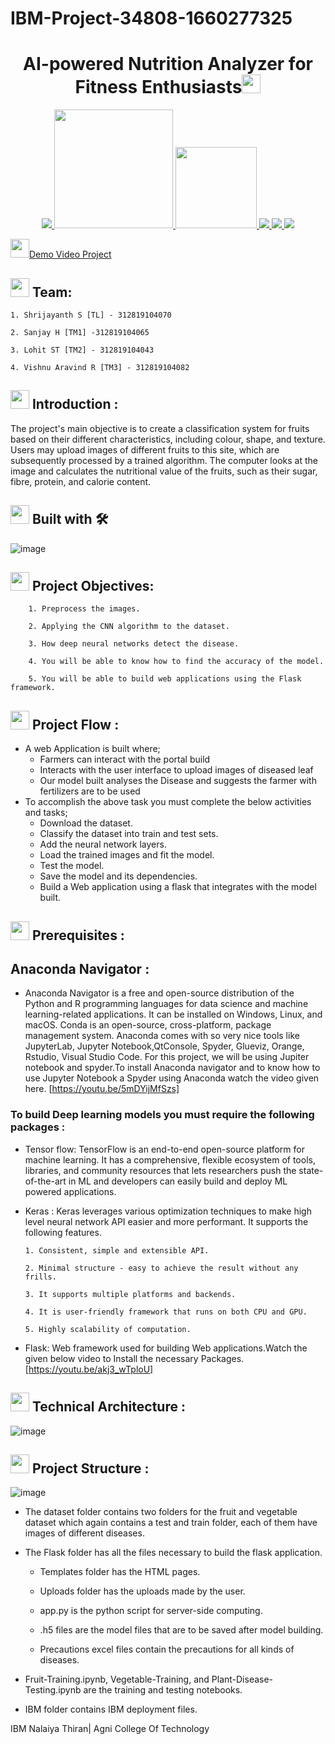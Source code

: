 # IBM-Project-34808-1660277325
## <h1 align="center">AI-powered Nutrition Analyzer for Fitness Enthusiasts<img src="https://media.giphy.com/media/SvLQ270MWY0GpztVjo/giphy.gif?cid=ecf05e47tnkhhm9of0gy1c66gntftbo34jm2iv8h5o4tq63e&rid=giphy.gif&ct=s" width="30px"></h1>
  

<p align="center">
<a href="https://www.ibm.com/in-en">
<img src="https://img.shields.io/badge/IBM-052FAD.svg?style=for-the-badge&logo=IBM&logoColor=white"> 
</a>
   <a href="https://www.python.org/">
   <img src="https://forthebadge.com/images/badges/made-with-python.svg" width =190>
  </a>

  <a href="https://www.ibm.com/cloud">
      <img src="https://img.shields.io/badge/IBM%20Watson-BE95FF.svg?style=for-the-badge&logo=IBM-Watson&logoColor=white" width=130>
  </a>
  <a href="https://opencv.org/">
    <img src="https://img.shields.io/badge/OpenCV-5C3EE8.svg?style=for-the-badge&logo=OpenCV&logoColor=white">
   </a>
 
  <a href="https://pandas.pydata.org/">
    <img src="https://img.shields.io/badge/pandas-150458.svg?style=for-the-badge&logo=pandas&logoColor=white">
    </a>
 
 <a href="https://keras.io/">
    <img src="https://img.shields.io/badge/Keras-D00000.svg?style=for-the-badge&logo=Keras&logoColor=white">
    </a>
</p>

<img src="https://media.giphy.com/media/UX5ovY9QQ1FOpaKtc8/giphy.gif" width="30px"><a href="https://youtu.be/GTtF7yB5gpU">Demo Video Project</a>

## <img src="https://media.giphy.com/media/UX5ovY9QQ1FOpaKtc8/giphy.gif" width="30px"> Team:
    1. Shrijayanth S [TL] - 312819104070
    
    2. Sanjay H [TM1] -312819104065
    
    3. Lohit ST [TM2] - 312819104043
    
    4. Vishnu Aravind R [TM3] - 312819104082
    
   ## <img src="https://media.giphy.com/media/nDmTGama5e9ZH6mlT3/giphy.gif" width="30px"> Introduction :
  The project's main objective is to create a classification system
for fruits based on their different characteristics, including colour,
shape, and texture. Users may upload images of different fruits to
this site, which are subsequently processed by a trained
algorithm. The computer looks at the image and calculates the
nutritional value of the fruits, such as their sugar, fibre, protein,
and calorie content.
  
 
  
## <img src="https://fonts.gstatic.com/s/e/notoemoji/latest/1f31f/512.gif" width="30px"> Built with 🛠️
![image](https://user-images.githubusercontent.com/78264969/197322101-eec3176d-64f8-4c31-a791-7d4a791e632a.png)

## <img src="https://fonts.gstatic.com/s/e/notoemoji/latest/1f31f/512.gif" width="30px"> Project Objectives: 
        1. Preprocess the images.

        2. Applying the CNN algorithm to the dataset.

        3. How deep neural networks detect the disease.

        4. You will be able to know how to find the accuracy of the model.

        5. You will be able to build web applications using the Flask framework.   
## <img src="https://fonts.gstatic.com/s/e/notoemoji/latest/1f31f/512.gif" width="30px"> Project Flow :
- A web Application is built  where;
    - Farmers can interact with the portal build
    - Interacts with the user interface to upload images of diseased leaf
    - Our model built analyses the Disease and suggests the farmer with fertilizers are to be used 
- To accomplish the above task you must complete the below activities and tasks;
    - Download the dataset.
    - Classify the dataset into train and test sets.
    - Add the neural network layers.
    - Load the trained images and fit the model. 
    - Test the model.
    - Save the model and its dependencies.
    - Build a Web application using a flask that integrates with the model built.

## <img src="https://fonts.gstatic.com/s/e/notoemoji/latest/1f31f/512.gif" width="30px"> Prerequisites :
## Anaconda Navigator :
- Anaconda Navigator is a free and open-source distribution of the Python and R programming languages for data science and machine learning-related applications. It can be installed on Windows, Linux, and macOS. Conda is an open-source, cross-platform,  package management system. Anaconda comes with so very nice tools like JupyterLab, Jupyter Notebook,QtConsole, Spyder, Glueviz, Orange, Rstudio, Visual Studio Code. For this project, we will be using Jupiter notebook and spyder.To install Anaconda navigator and to know how to use Jupyter Notebook a Spyder using Anaconda watch the video given here.
[https://youtu.be/5mDYijMfSzs]
 ### To build Deep learning models you must require the following packages :
 - Tensor flow: TensorFlow is an end-to-end open-source platform for machine learning. It has a comprehensive, flexible ecosystem of tools, libraries, and community resources that lets researchers push the state-of-the-art in ML and developers can easily build and deploy ML powered applications.
 - Keras : Keras leverages various optimization techniques to make high level neural network API easier and more performant. It supports the following features.
 
       1. Consistent, simple and extensible API.
       
       2. Minimal structure - easy to achieve the result without any frills.
       
       3. It supports multiple platforms and backends.
       
       4. It is user-friendly framework that runs on both CPU and GPU.
       
       5. Highly scalability of computation.
 - Flask: Web framework used for building  Web applications.Watch the given below video to Install the necessary Packages.
 [https://youtu.be/akj3_wTploU]
 ## <img src="https://fonts.gstatic.com/s/e/notoemoji/latest/1f31f/512.gif" width="30px"> Technical Architecture : 
 ![image](https://user-images.githubusercontent.com/78264969/192721993-1527fbc3-0bcb-4523-8537-f023b98d789d.png)
 ## <img src="https://fonts.gstatic.com/s/e/notoemoji/latest/1f31f/512.gif" width="30px"> Project Structure :
 ![image](https://user-images.githubusercontent.com/78264969/193993919-df7c31a5-4d9e-4f67-b605-441597b45d92.png)
 - The dataset folder contains two folders for the fruit and vegetable dataset which again contains a test and train folder, each of them have images of different diseases.
- The Flask folder has all the files necessary to build the flask application. 

     -  Templates folder has the HTML pages.
  
     -  Uploads folder has the uploads made by the user.
  
     -  app.py is the python script for server-side computing.
  
     - .h5 files are the model files that are to be saved after model building.
  
     - Precautions excel files contain the precautions for all kinds of diseases.
  
 - Fruit-Training.ipynb, Vegetable-Training, and Plant-Disease-Testing.ipynb are the training and testing notebooks.
 - IBM folder contains IBM deployment files.

  
 IBM Nalaiya Thiran| Agni College Of Technology
